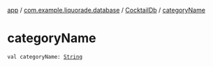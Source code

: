 [app](../../index.md) / [com.example.liquorade.database](../index.md) / [CocktailDb](index.md) / [categoryName](./category-name.md)

# categoryName

`val categoryName: `[`String`](https://kotlinlang.org/api/latest/jvm/stdlib/kotlin/-string/index.html)